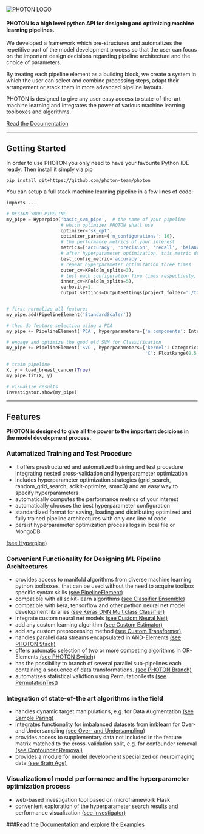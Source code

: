 ![PHOTON LOGO](http://www.photon-ai.com/static/img/PhotonLogo.jpg "PHOTON Logo")

#### PHOTON is a high level python API for designing and optimizing machine learning pipelines.

We developed a framework which pre-structures and automatizes the repetitive part of the model development process so that the user can focus on the important design decisions regarding pipeline architecture and the choice of parameters.

By treating each pipeline element as a building block, we create a system in which the user can select and combine processing steps, adapt their arrangement or stack them in more advanced pipeline layouts.

PHOTON is designed to give any user easy access to state-of-the-art machine learning and integrates the power of various machine learning toolboxes and algorithms.

[Read the Documentation](https://www.photon-ai.com)

---
## Getting Started
In order to use PHOTON you only need to have your favourite Python IDE ready.
Then install it simply via pip
```
pip install git+https://github.com/photon-team/photon
```

You can setup a full stack machine learning pipeline in a few lines of code:

```python
imports ...

# DESIGN YOUR PIPELINE
my_pipe = Hyperpipe('basic_svm_pipe',  # the name of your pipeline
                    # which optimizer PHOTON shall use
                    optimizer='sk_opt',
                    optimizer_params={'n_configurations': 10},
                    # the performance metrics of your interest
                    metrics=['accuracy', 'precision', 'recall', 'balanced_accuracy'],
                    # after hyperparameter optimization, this metric declares the winner config
                    best_config_metric='accuracy',
                    # repeat hyperparameter optimization three times
                    outer_cv=KFold(n_splits=3),
                    # test each configuration five times respectively,
                    inner_cv=KFold(n_splits=5),
                    verbosity=1,
                    output_settings=OutputSettings(project_folder='./tmp/'))


# first normalize all features
my_pipe.add(PipelineElement('StandardScaler'))

# then do feature selection using a PCA
my_pipe += PipelineElement('PCA', hyperparameters={'n_components': IntegerRange(5, 20)}, test_disabled=True)

# engage and optimize the good old SVM for Classification
my_pipe += PipelineElement('SVC', hyperparameters={'kernel': Categorical(['rbf', 'linear']),
                                                   'C': FloatRange(0.5, 2)}, gamma='scale')

# train pipeline
X, y = load_breast_cancer(True)
my_pipe.fit(X, y)

# visualize results
Investigator.show(my_pipe)
```
---
## Features

**PHOTON is designed to give all the power to the important decicions in the model development process.**

### Automatized Training and Test Procedure
- It offers prestructured and automatized training and test procedure integrating nested cross-validation and hyperparameter optimization
- includes hyperparameter optimization strategies (grid_search, random_grid_search, scikit-optimize, smac3)
and an easy way to specify hyperparameters
- automatically computes the performance metrics of your interest
- automatically chooses the best hyperparameter configuration 
- standardized format for saving, loading and distributing optimized and fully trained pipeline architectures with only one line of code
- persist hyperparameter optimization process logs in local file or MongoDB

[(see Hyperpipe)](http://www.photon-ai.com/documentation/hyperpipe)


### Convenient Functionality for Designing ML Pipeline Architectures 
-  provides access to manifold algorithms from diverse machine learning python toolboxes, that can be used without the 
need to acquire toolbox specific syntax skills 
[(see PipelineElement)](http://www.photon-ai.com/documentation/pipeline_element)
- compatible with all scikit-learn algorithms 
[(see Classifier Ensemble)](http://www.photon-ai.com/documentation/classifier_ensemble)
- compatible with kera, tensorflow and other python neural net model development libraries
[(see Keras DNN Multiclass Classifier)](http://www.photon-ai.com/documentation/keras_multiclass)
- integrate custom neural net models
[(see Custom Neural Net)](http://photon-ai.com/documentation/neural_net) 
- add any custom learning algorithm 
[(see Custom Estimator)](http://www.photon-ai.com/documentation/)
- add any custom preprocessing method 
[(see Custom Transformer)](http://www.photon-ai.com/documentation/)
- handles parallel data streams encapsulated in AND-Elements
[(see PHOTON Stack)](http://www.photon-ai.com/documentation/stack_element)
- offers automatic selection of two or more competing algorithms in OR-Elements 
[(see PHOTON Switch)](http://www.photon-ai.com/documentation/switch_element) 
- has the possibility to branch of several parallel sub-pipelines each containing a sequence of data transformations.
[(see PHOTON Branch)](http://www.photon-ai.com/documentation/subpipelines)
- automatizes statistical validtion using PermutationTests
[(see PermutationTest)](http://www.photon-ai.com/documentation/permutation_test)

### Integration of state-of-the art algorithms in the field 
- handles dynamic target manipulations, e.g. for Data Augmentation
[(see Sample Paring)](http://www.photon-ai.com/documentation/sample_pairing) 
- integrates functionality for imbalanced datasets from imblearn for Over- and Undersampling 
[(see Over- and Undersampling)](http://www.photon-ai.com/documentation/imbalanced_data)  
- provides access to supplementary data not included in the feature matrix matched to the cross-validation split,
e.g. for confounder removal [(see Confounder Removal)](http://www.photon-ai.com/documentation/confounder_removal)
- provides a module for model development specialized on neuroimaging data [(see Brain Age)](http://www.photon-ai.com/documentation/brain_age) 

### Visualization of model performance and the hyperparameter optimization process
- web-based investigation tool based on microframework Flask
- convenient exploration of the hyperparameter search results and performance visualization
[(see Investigator)](http://www.photon-ai.com/documentation/investigator)

###[Read the Documentation and explore the Examples](https://www.photon-ai.com/documentation)